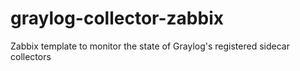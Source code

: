 # graylog-collector-zabbix
Zabbix template to monitor the state of Graylog's registered sidecar collectors

